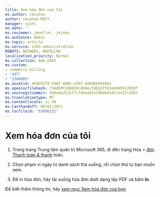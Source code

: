 ```yaml
---
title: Xem hóa đơn của tôi
ms.author: cmcatee
author: cmcatee-MSFT
manager: scotv
ms.date: ''
ms.reviewer: jmueller, jkinma
ms.audience: Admin
ms.topic: article
ms.service: o365-administration
ROBOTS: NOINDEX, NOFOLLOW
localization_priority: Normal
ms.collection: Adm_O365
ms.custom:
- commerce_billing
- "437"
- "1500005"
ms.assetid: 464d32fd-2487-4885-af0f-d4096b694861
ms.openlocfilehash: 738db9f208659c4b9ecfdb2d7fd1e8409913938f
ms.sourcegitcommit: 540a4e2515f7cfddee65519046454fc4437cd287
ms.translationtype: MT
ms.contentlocale: vi-VN
ms.lasthandoff: 08/01/2021
ms.locfileid: "53686152"
---
```

# <a name="view-my-bill-or-invoice"></a>Xem hóa đơn của tôi

1. Trong trang Trung tâm quản trị Microsoft 365, đi đến  trang Hóa \> [đơn Thanh toán & thanh](https://go.microsoft.com/fwlink/p/?linkid=848039) toán.

2. Chọn phạm vi ngày từ danh sách thả xuống, rồi chọn thứ tự bạn muốn xem.

3. Để in hóa đơn, hãy tải xuống hóa đơn dưới dạng tệp PDF và bấm **In**.

Để biết thêm thông tin, hãy [xem mục Xem hóa đơn của bạn](/microsoft-365/commerce/billing-and-payments/view-your-bill-or-invoice).
